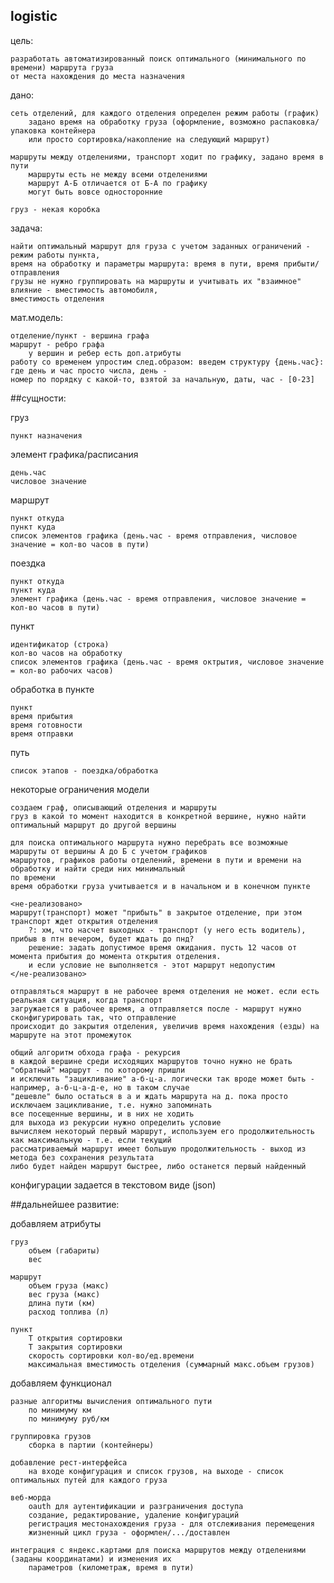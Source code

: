 ## logistic

цель:

	разработать автоматизированный поиск оптимального (минимального по времени) маршрута груза 
	от места нахождения до места назначения
	
дано:
 
	сеть отделений, для каждого отделения определен режим работы (график)
		задано время на обработку груза (оформление, возможно распаковка/упаковка контейнера 
		или просто сортировка/накопление на следующий маршрут)
		
	маршруты между отделениями, транспорт ходит по графику, задано время в пути
		маршруты есть не между всеми отделениями
		маршрут А-Б отличается от Б-А по графику
		могут быть вовсе односторонние
		
	груз - некая коробка

задача:

	найти оптимальный маршрут для груза с учетом заданных ограничений - режим работы пункта, 
	время на обработку и параметры маршрута: время в пути, время прибыти/отправления
	грузы не нужно группировать на маршруты и учитывать их "взаимное" влияние - вместимость автомобиля, 
	вместимость отделения
	
мат.модель:

	отделение/пункт - вершина графа
	маршрут - ребро графа
		у вершин и ребер есть доп.атрибуты
    работу со временем упростим след.образом: введем структуру {день.час}: где день и час просто числа, день - 
    номер по порядку с какой-то, взятой за начальную, даты, час - [0-23]

##сущности:

груз

	пункт назначения

элемент графика/расписания

    день.час
    числовое значение

маршрут

	пункт откуда
	пункт куда
	список элементов графика (день.час - время отправления, числовое значение = кол-во часов в пути)

поездка

	пункт откуда
	пункт куда
    элемент графика (день.час - время отправления, числовое значение = кол-во часов в пути)

пункт

	идентификатор (строка)
	кол-во часов на обработку
    список элементов графика (день.час - время октрытия, числовое значение = кол-во рабочих часов)

обработка в пункте

    пункт
    время прибытия
    время готовности
    время отправки

путь

    список этапов - поездка/обработка

некоторые ограничения модели

    создаем граф, описывающий отделения и маршруты
    груз в какой то момент находится в конкретной вершине, нужно найти оптимальный маршрут до другой вершины
    
    для поиска оптимального маршрута нужно перебрать все возможные маршруты от вершины А до Б с учетом графиков 
    маршрутов, графиков работы отделений, времени в пути и времени на обработку и найти среди них минимальный 
    по времени
    время обработки груза учитывается и в начальном и в конечном пункте
    
    <не-реализовано>
    маршрут(транспорт) может "прибыть" в закрытое отделение, при этом транспорт ждет открытия отделения
        ?: хм, что насчет выходных - транспорт (у него есть водитель), прибыв в птн вечером, будет ждать до пнд?
        решение: задать допустимое время ожидания. пусть 12 часов от момента прибытия до момента открытия отделения. 
        и если условие не выполняется - этот маршрут недопустим
    </не-реализовано>
    
    отправляться маршрут в не рабочее время отделения не может. если есть реальная ситуация, когда транспорт 
    загружается в рабочее время, а отправляется после - маршрут нужно сконфигурировать так, что отправление 
    происходит до закрытия отделения, увеличив время нахождения (езды) на маршруте на этот промежуток
    
    общий алгоритм обхода графа - рекурсия
    в каждой вершине среди исходящих маршрутов точно нужно не брать "обратный" маршрут - по которому пришли
    и исключить "зацикливание" а-б-ц-а. логически так вроде может быть - например, а-б-ц-а-д-е, но в таком случае 
    "дешевле" было остаться в а и ждать маршрута на д. пока просто исключаем зацикливание, т.е. нужно запоминать 
    все посещенные вершины, и в них не ходить
    для выхода из рекурсии нужно определить условие 
    вычисляем некоторый первый маршрут, используем его продолжительность как максимальную - т.е. если текущий 
    рассматриваемый маршрут имеет большую продолжительность - выход из метода без сохранения результата 
    либо будет найден маршрут быстрее, либо останется первый найденный

конфигурации задается в текстовом виде (json)

##дальнейшее развитие:

добавляем атрибуты

    груз
        объем (габариты)
        вес
    
    маршрут
        объем груза (макс)
        вес груза (макс)
        длина пути (км)
        расход топлива (л)
    
    пункт
        Т открытия сортировки
        Т закрытия сортировки
        скорость сортировки кол-во/ед.времени
        максимальная вместимость отделения (суммарный макс.объем грузов)

добавляем функционал

    разные алгоритмы вычисления оптимального пути
        по минимуму км
        по минимуму руб/км
    
    группировка грузов
        сборка в партии (контейнеры)
    
    добавление рест-интерфейса
        на входе конфигурация и список грузов, на выходе - список оптимальных путей для каждого груза
    
    веб-морда
        oauth для аутентификации и разграничения доступа
        создание, редактирование, удаление конфигураций
        регистрация местонахождения груза - для отслеживания перемещения
        жизненный цикл груза - оформлен/.../доставлен
    
    интеграция с яндекс.картами для поиска маршрутов между отделениями (заданы координатами) и изменения их 
        параметров (километраж, время в пути)

